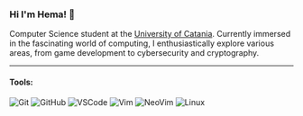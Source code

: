 ### Hi I'm Hema! 👋

Computer Science student at the [University of Catania](https://www.unict.it/).
Currently immersed in the fascinating world of computing, I enthusiastically explore various areas, from game development to cybersecurity and cryptography.

---
#### Tools:

![Git](https://img.shields.io/badge/Git-F05032?style=flat-square&logo=git&logoColor=white)
![GitHub](https://img.shields.io/badge/GitHub-181717?style=flat-square&logo=github&logoColor=white)
![VSCode](https://img.shields.io/badge/VSCode-007ACC?style=flat-square&logo=visual-studio-code&logoColor=white)
![Vim](https://img.shields.io/badge/Vim-019733?style=flat-square&logo=vim&logoColor=white)
![NeoVim](https://img.shields.io/badge/NeoVim-57A143?style=flat-square&logo=neovim&logoColor=white)
![Linux](https://img.shields.io/badge/Linux-57A143?style=flat-square&logo=linux&logoColor=white)








<!--
**emanuelelisto/emanuelelisto** is a ✨ _special_ ✨ repository because its `README.md` (this file) appears on your GitHub profile.

Here are some ideas to get you started:

- 🔭 I’m currently working on ...
- 🌱 I’m currently learning ...
- 👯 I’m looking to collaborate on ...
- 🤔 I’m looking for help with ...
- 💬 Ask me about ...
- 📫 How to reach me: ...
- 😄 Pronouns: ...
- ⚡ Fun fact: ...
-->
